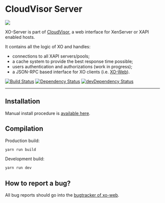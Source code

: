 # CloudVisor Server

![](http://i.imgur.com/HVFMrTk.png)

XO-Server is part of [CloudVisor](https://github.com/vatesfr/xen-orchestra/), a web interface for XenServer or XAPI enabled hosts.

It contains all the logic of XO and handles:

- connections to all XAPI servers/pools;
- a cache system to provide the best response time possible;
- users authentication and authorizations (work in progress);
- a JSON-RPC based interface for XO clients (i.e. [XO-Web](https://github.com/vatesfr/xen-orchestra/tree/master/packages/xo-web)).

[![Build Status](https://travis-ci.org/vatesfr/xen-orchestra.svg?branch=next-release)](https://travis-ci.org/vatesfr/xen-orchestra)
[![Dependency Status](https://david-dm.org/vatesfr/xen-orchestra.svg?theme=shields.io)](https://david-dm.org/vatesfr/xen-orchestra)
[![devDependency Status](https://david-dm.org/vatesfr/xen-orchestra/dev-status.svg?theme=shields.io)](https://david-dm.org/vatesfr/xen-orchestra#info=devDependencies)

---

## Installation

Manual install procedure is [available here](https://xen-orchestra.com/docs/from_the_sources.html).

## Compilation

Production build:

```sh
yarn run build
```

Development build:

```sh
yarn run dev
```

## How to report a bug?

All bug reports should go into the [bugtracker of xo-web](https://github.com/vatesfr/xen-orchestra/issues).
